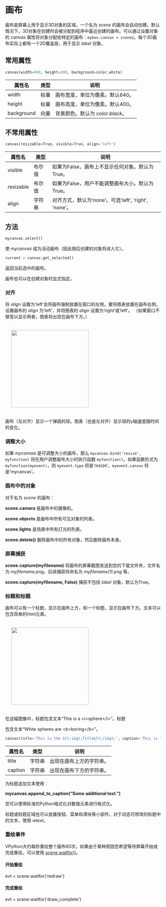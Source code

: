 # 画布

画布是屏幕上用于显示3D对象的区域。一个名为 *scene* 的画布会自动创建。默认情况下，3D对象在创建时会被分配到程序中最近创建的画布。可以通过设置对象的 *canvas* 属性将对象分配给特定的画布：`mybox.canvas = scene2`。每个3D画布实际上都有一个2D覆盖层，用于显示 *label* 对象。

## 常用属性

```python
canvas(width=600, height=300, background=color.white)
```

| 属性名       | 类型     | 说明                                         |
|--------------|----------|----------------------------------------------|
| width        | 标量     | 画布宽度，单位为像素。默认640。              |
| height       | 标量     | 画布高度，单位为像素。默认400。              |
| background   | 向量     | 背景颜色。默认为 *color.black*。             |

## 不常用属性

```python
canvas(resizable=True, visible=True, align='left')
```

| 属性名       | 类型     | 说明                                         |
|--------------|----------|----------------------------------------------|
| visible      | 布尔值   | 如果为False，画布上不显示任何对象。默认为True。|
| resizable    | 布尔值   | 如果为False，用户不能调整画布大小。默认为True。|
| align        | 字符串   | 对齐方式，默认为‘none’。可选‘left’, ‘right’, ‘none’。|

## 方法

```python
mycanvas.select()
```

使 *mycanvas* 成为活动画布（因此随后创建的对象将进入它）。

```python
current = canvas.get_selected()
```

返回当前选中的画布。

画布也可以在创建对象时显式指定。

### 对齐

将 *align* 设置为‘left’会将画布强制放置在窗口的左侧。要将图表放置在画布右侧，设置画布的 *align* 为‘left’，并将图表的 *align* 设置为‘right’或‘left’。 （如果窗口不够宽以显示两者，图表将出现在画布下方。）

<img src="https://cdn.phycat.cn/localediter/202405171855740.png" width="250px" style="display: inline;margin:20px">

画布（左对齐）显示一个弹跳的球。图表（也是左对齐）显示球的y轴速度随时间的变化。

### 调整大小

如果 *mycanvas* 是可调整大小的画布，那么 `mycanvas.bind('resize', myfunction)` 将在用户调整画布大小时执行函数 `myfunction()`。如果函数形式为 `myfunction(myevent)`，则 `myevent.type` 将是‘resize’，`myevent.canvas` 将是‘mycanvas’。

### 画布中的对象

对于名为 *scene* 的画布：

**scene.camera** 是画布中的摄像机。

**scene.objects** 是画布中所有可见对象的列表。

**scene.lights** 是场景中所有灯光的列表。

**scene.delete()** 删除画布中的所有对象，然后删除画布本身。

### 屏幕捕获

**scene.capture(myfilename)** 将画布的屏幕截图发送到您的下载文件夹，文件名为 *myfilename.png*。后续捕获将命名为 *myfilename(1).png* 等。

**scene.capture(myfilename, False)** 捕获不包括 *label* 对象。默认为True。

### 标题和标题

画布可以有一个标题，显示在画布上方，和一个标题，显示在画布下方。文本可以包含简单的html元素。

<img src="https://cdn.phycat.cn/localediter/202405171855741.png" width="250px" style="display: inline;margin:20px">

在这幅图像中，标题包含文本“This is a &lt;i&gt;sphere&lt;/i&gt;”。标题

包含文本“White spheres are &lt;b&gt;boring&lt;/b&gt;”。

```python
canvas(title='This is the &lt;i&gt;Title&lt;/i&gt;', caption='This is the &lt;b&gt;caption&lt;/b&gt;')
```

| 属性名       | 类型     | 说明                                         |
|--------------|----------|----------------------------------------------|
| title        | 字符串   | 出现在画布上方的字符串。                     |
| caption      | 字符串   | 出现在画布下方的字符串。                     |

为标题追加文本使用：

**mycanvas.append_to_caption(“Some additional text.”)**

您可以使用标准的Python格式化对数值元素进行格式化。

标题或标题区域也可以放置按钮、菜单和滑块等小部件。对于动态可修改的标题中的文本，使用 *wtext*。

### 重绘事件

VPython大约每秒重绘整个画布60次。如果由于某种原因您希望等待屏幕开始或完成重绘，可以使用 [scene.waitfor()](/contents/UserInput/MouseInput.html#scene-waitfor)。

#### 开始重绘

evt = scene.waitfor('redraw')

#### 完成重绘

evt = scene.waitfor('draw_complete')
